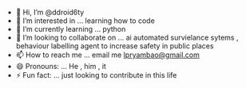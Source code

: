 - 👋 Hi, I’m @ddroid6ty
- 👀 I’m interested in ... learning how to code
- 🌱 I’m currently learning ... python 
- 💞️ I’m looking to collaborate on ... ai automated survielance sytems , behaviour labelling agent to increase safety in public places
- 📫 How to reach me ... email me lpryambao@gmail.com
- 😄 Pronouns: ... He , him , it 
- ⚡ Fun fact: ... just looking to contribute in this life 

<!---
ddroid6ty/ddroid6ty is a ✨ special ✨ repository because its `README.md` (this file) appears on your GitHub profile.
You can click the Preview link to take a look at your changes.
--->
